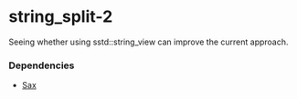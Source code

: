 
# string_split-2

Seeing whether using sstd::string_view can improve the current approach.

### Dependencies

* [Sax](https://github.com/degski/sax/)
